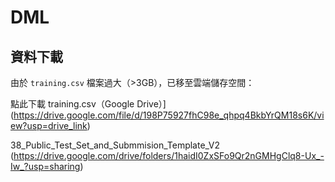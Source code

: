 # DML

## 資料下載

由於 `training.csv` 檔案過大（>3GB），已移至雲端儲存空間：

點此下載 training.csv（Google Drive）](https://drive.google.com/file/d/198P75927fhC98e_qhpq4BkbYrQM18s6K/view?usp=drive_link)

38_Public_Test_Set_and_Submmision_Template_V2 (https://drive.google.com/drive/folders/1haidI0ZxSFo9Qr2nGMHgClq8-Ux_-Iw_?usp=sharing)
